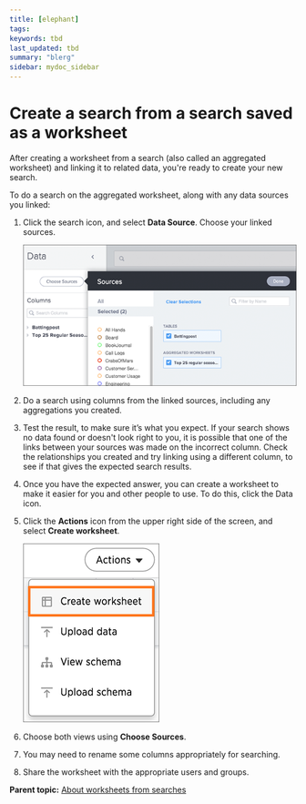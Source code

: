 ```yaml
---
title: [elephant]
tags: 
keywords: tbd
last_updated: tbd
summary: "blerg"
sidebar: mydoc_sidebar
---
```

# Create a search from a search saved as a worksheet

After creating a worksheet from a search (also called an aggregated worksheet) and linking it to related data, you're ready to create your new search.

To do a search on the aggregated worksheet, along with any data sources you linked:

1.   Click the search icon, and select **Data Source**. Choose your linked sources. 

     ![](../../images/select_sources_query_on_query.png "Select sources") 

2.   Do a search using columns from the linked sources, including any aggregations you created. 
3.   Test the result, to make sure it’s what you expect. If your search shows no data found or doesn't look right to you, it is possible that one of the links between your sources was made on the incorrect column. Check the relationships you created and try linking using a different column, to see if that gives the expected search results.
4.   Once you have the expected answer, you can create a worksheet to make it easier for you and other people to use. To do this, click the Data icon. 
5. Click the **Actions** icon from the upper right side of the screen, and select **Create worksheet**. 

    ![](../../shared/conrefs/../../images/worksheet_create_icon.png)

6.   Choose both views using **Choose Sources**. 
7. You may need to rename some columns appropriately for searching. 
8. Share the worksheet with the appropriate users and groups. 

**Parent topic:** [About worksheets from searches](../../pages/complex_searches/about_query_on_query.html)

